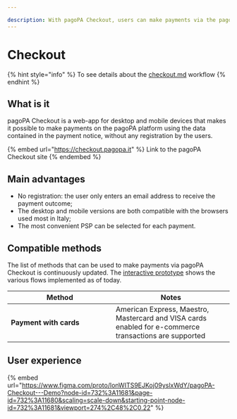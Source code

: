 ```yaml
---

description: With pagoPA Checkout, users can make payments via the pagoPA platform without registering, selecting the PSP most convenient for them each time.
---
```


# Checkout

{% hint style="info" %} To see details about the [checkout.md](../use-cases/payment-from-PagoPA-touchpoint/checkout.md "mention") workflow {% endhint %}

## What is it

pagoPA Checkout is a web-app for desktop and mobile devices that makes it possible to make payments on the pagoPA platform using the data contained in the payment notice, without any registration by the users.

{% embed url="https://checkout.pagopa.it" %} Link to the pagoPA Checkout site {% endembed %}

## Main advantages

* No registration: the user only enters an email address to receive the payment outcome;
* The desktop and mobile versions are both compatible with the browsers used most in Italy;
* The most convenient PSP can be selected for each payment.

## Compatible methods

The list of methods that can be used to make payments via pagoPA Checkout is continuously updated. The [interactive prototype](checkout.md#undefined) shows the various flows implemented as of today.

<table data-header-hidden><thead><tr><th width="221.82173643853884">Method</th><th>Notes</th></tr></thead><tbody><tr><td><strong>Payment with cards</strong></td><td>American Express, Maestro, Mastercard and VISA cards enabled for e-commerce transactions are supported</td></tr></tbody></table>

## User experience

{% embed url="https://www.figma.com/proto/lonWITS9EJKoj09yslxWdY/pagoPA-Checkout---Demo?node-id=732%3A11681&page-id=732%3A11680&scaling=scale-down&starting-point-node-id=732%3A11681&viewport=274%2C48%2C0.22" %}

